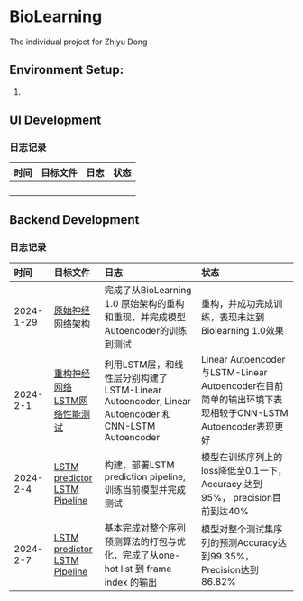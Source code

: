 # BioLearning
The individual project for Zhiyu Dong

## Environment Setup:
1. 


## UI Development
### 日志记录
| 时间 | 目标文件 | 日志 | 状态 |
|:---|:-----|:---|:---|
|    |      |    |    |
|    |      |    |    |
|    |      |    |    |
|    |      |    |    |

## Backend Development
### 日志记录
| 时间        | 目标文件                                                                          | 日志                                                                                  | 状态                                                                                  |
|:----------|:------------------------------------------------------------------------------|:------------------------------------------------------------------------------------|:------------------------------------------------------------------------------------|
| 2024-1-29 | [原始神经网络架构](src/model/network_init.py)                                         | 完成了从BioLearning 1.0 原始架构的重构和重现，并完成模型Autoencoder的训练到测试                               | 重构，并成功完成训练，表现未达到Biolearning 1.0效果                                                   |
| 2024-2-1  | [重构神经网络](src/model/LSTM.py)<br/>[LSTM网络性能测试](src/model/LSTM_test.ipynb)       | 利用LSTM层，和线性层分别构建了LSTM-Linear Autoencoder, Linear Autoencoder 和 CNN-LSTM Autoencoder | Linear Autoencoder 与LSTM-Linear Autoencoder在目前简单的输出环境下表现相较于CNN-LSTM Autoencoder表现更好 |
| 2024-2-4  | [LSTM predictor](src/model/LSTM.py)<br/>[LSTM Pipeline](src/model/predict.py) | 构建，部署LSTM prediction pipeline, 训练当前模型并完成测试                                          | 模型在训练序列上的loss降低至0.1一下，Accuracy 达到95%， precision目前到达40%                              |
| 2024-2-7  | [LSTM predictor](src/model/LSTM.py)<br/>[LSTM Pipeline](src/model/predict.py) | 基本完成对整个序列预测算法的打包与优化，完成了从one-hot list 到 frame index 的输出                              | 模型对整个测试集序列的预测Accuracy达到99.35%，Precision达到86.82%                                     |